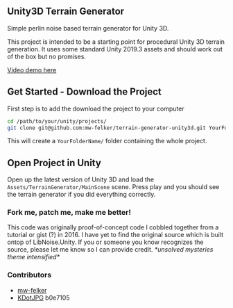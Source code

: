 Unity3D Terrain Generator 
---

Simple perlin noise based terrain generator for Unity 3D.

This project is intended to be a starting point for procedural Unity 3D terrain generation.  It uses some standard Unity 2019.3 assets and should work out of the box but no promises. 

[Video demo here](https://youtu.be/55BXqpLDkn4)

## Get Started - Download the Project
First step is to add the download the project to your computer

```bash
cd /path/to/your/unity/projects/
git clone git@github.com:mw-felker/terrain-generator-unity3d.git YourFolderName
```

This will create a `YourFolderName/` folder containing the whole project. 

## Open Project in Unity
Open up the latest version of Unity 3D and load the `Assets/TerrainGenerator/MainScene` scene. Press play and you should see the terrain generator if you did everything correctly.   

### Fork me, patch me, make me better! 
This code was originally proof-of-concept code I cobbled together from a tutorial or gist (?) in 2016. I have yet to find the original source which is built ontop of LibNoise.Unity. If you or someone you know recognizes the source, please let me know so I can provide credit. _\*unsolved mysteries theme intensified\*_


### Contributors
- [mw-felker](https://github.com/mw-felker/)
- [KDotJPG](https://github.com/KdotJPG/) b0e7105 
